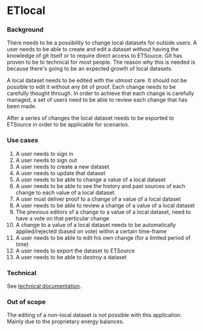 # ETlocal

### Background

There needs to be a possibility to change local datasets for outside users.
A user needs to be able to create and edit a dataset without having the knowledge
of git itself or to require direct access to ETSource. Git has proven to be to
technical for most people. The reason why this is needed is because there's
going to be an expected growth of local datasets.

A local dataset needs to be edited with the utmost care. It should not be
possible to edit it without any bit of proof. Each change needs to be
carefully thought through. In order to achieve that each change is carefully
managed, a set of users need to be able to review each change that has been
made.

After a series of changes the local dataset needs to be exported to ETSource
in order to be applicable for scenarios.

### Use cases

1. A user needs to sign in
2. A user needs to sign out
3. A user needs to create a new dataset
4. A user needs to update that dataset
5. A user needs to be able to change a value of a local dataset
6. A user needs to be able to see the history and past sources of each change to each value of a local dataset.
7. A user must deliver proof to a change of a value of a local dataset
8. A user needs to be able to review a change of a value of a local dataset
9. The previous editors of a change to a value of a local dataset, need to have a vote on that perticular change
10. A change to a value of a local dataset needs to be automatically applied/rejected (based on vote) within a certain time-frame
11. A user needs to be able to edit his own change (for a limited period of time)
12. A user needs to export the dataset to ETSource
13. A user needs to be able to destroy a dataset


### Technical

See [technical documentation](TECHNICAL.md).

### Out of scope

The editing of a non-local dataset is not possible with this application.
Mainly due to the proprietary energy balances.
